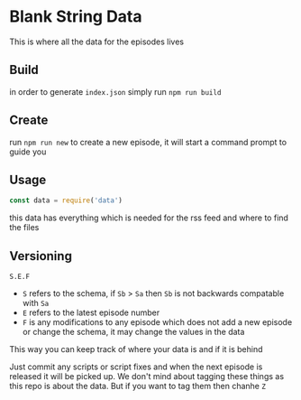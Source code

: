 # Blank String Data

This is where all the data for the episodes lives

## Build

in order to generate `index.json` simply run `npm run build`

## Create

run `npm run new` to create a new episode, it will start a command prompt to guide you

## Usage

```js
const data = require('data')
```

this data has everything which is needed for the rss feed and where to find the files

## Versioning

`S.E.F`

* `S` refers to the schema, if `Sb` > `Sa` then `Sb` is not backwards compatable with `Sa`
* `E` refers to the latest episode number
* `F` is any modifications to any episode which does not add a new episode or change the schema, it may change the values in the data

This way you can keep track of where your data is and if it is behind

Just commit any scripts or script fixes and when the next episode is released it will be picked up. We don't mind about tagging these things as this repo is about the data. But if you want to tag them then chanhe `Z`
